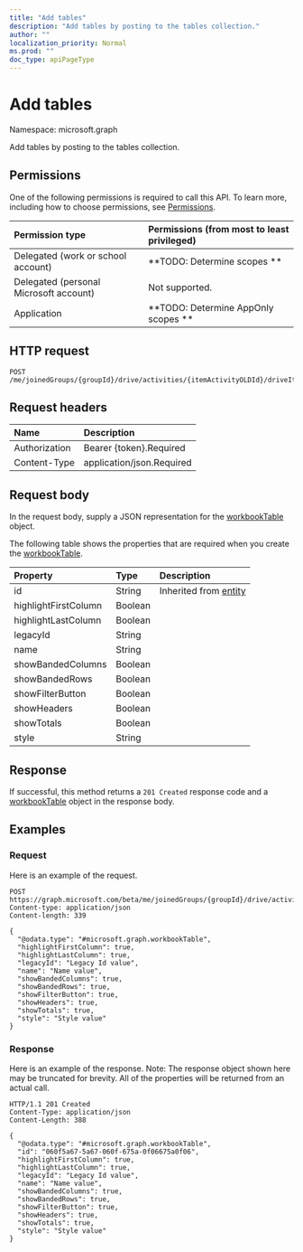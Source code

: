 ```yaml
---
title: "Add tables"
description: "Add tables by posting to the tables collection."
author: ""
localization_priority: Normal
ms.prod: ""
doc_type: apiPageType
---
```


# Add tables

Namespace: microsoft.graph

Add tables by posting to the tables collection.

## Permissions
One of the following permissions is required to call this API. To learn more, including how to choose permissions, see [Permissions](/concepts/permissions-reference.md).

|Permission type|Permissions (from most to least privileged)|
|:---|:---|
|Delegated (work or school account)|**TODO: Determine scopes **|
|Delegated (personal Microsoft account)|Not supported.|
|Application|**TODO: Determine AppOnly scopes **|

## HTTP request
<!-- {
  "blockType": "ignored"
}
-->
``` http
POST /me/joinedGroups/{groupId}/drive/activities/{itemActivityOLDId}/driveItem/workbook/names/{workbookNamedItemId}/worksheet/tables/$ref
```

## Request headers
|Name|Description|
|:---|:---|
|Authorization|Bearer {token}.Required|
|Content-Type|application/json.Required|

## Request body
In the request body, supply a JSON representation for the [workbookTable](../resources/workbooktable.md) object.

The following table shows the properties that are required when you create the [workbookTable](../resources/workbooktable.md).

|Property|Type|Description|
|:---|:---|:---|
|id|String| Inherited from [entity](../resources/entity.md)|
|highlightFirstColumn|Boolean||
|highlightLastColumn|Boolean||
|legacyId|String||
|name|String||
|showBandedColumns|Boolean||
|showBandedRows|Boolean||
|showFilterButton|Boolean||
|showHeaders|Boolean||
|showTotals|Boolean||
|style|String||



## Response
If successful, this method returns a `201 Created` response code and a [workbookTable](../resources/workbooktable.md) object in the response body.

## Examples

### Request
Here is an example of the request.
<!-- {
  "blockType": "request",
  "name": "create_workbooktable_from_"
}
-->
``` http
POST https://graph.microsoft.com/beta/me/joinedGroups/{groupId}/drive/activities/{itemActivityOLDId}/driveItem/workbook/names/{workbookNamedItemId}/worksheet/tables
Content-type: application/json
Content-length: 339

{
  "@odata.type": "#microsoft.graph.workbookTable",
  "highlightFirstColumn": true,
  "highlightLastColumn": true,
  "legacyId": "Legacy Id value",
  "name": "Name value",
  "showBandedColumns": true,
  "showBandedRows": true,
  "showFilterButton": true,
  "showHeaders": true,
  "showTotals": true,
  "style": "Style value"
}
```

### Response
Here is an example of the response. Note: The response object shown here may be truncated for brevity. All of the properties will be returned from an actual call.
<!-- {
  "blockType": "response",
  "truncated": true,
  "@odata.type": "microsoft.graph.workbooktable"
}
-->
``` http
HTTP/1.1 201 Created
Content-Type: application/json
Content-Length: 388

{
  "@odata.type": "#microsoft.graph.workbookTable",
  "id": "060f5a67-5a67-060f-675a-0f06675a0f06",
  "highlightFirstColumn": true,
  "highlightLastColumn": true,
  "legacyId": "Legacy Id value",
  "name": "Name value",
  "showBandedColumns": true,
  "showBandedRows": true,
  "showFilterButton": true,
  "showHeaders": true,
  "showTotals": true,
  "style": "Style value"
}
```

